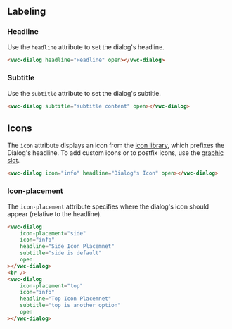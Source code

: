 ## Labeling

### Headline

Use the `headline` attribute to set the dialog's headline.

```html preview 230px
<vwc-dialog headline="Headline" open></vwc-dialog>
```

### Subtitle

Use the `subtitle` attribute to set the dialog's subtitle.

```html preview 230px
<vwc-dialog subtitle="subtitle content" open></vwc-dialog>
```

## Icons

The `icon` attribute displays an icon from the [icon library](/icons/icons-gallery), which prefixes the Dialog's headline.
To add custom icons or to postfix icons, use the [graphic slot](/components/dialog/code/#slots).

```html preview 230px
<vwc-dialog icon="info" headline="Dialog's Icon" open></vwc-dialog>
```

### Icon-placement

The `icon-placement` attribute specifies where the dialog's icon should appear (relative to the headline).

```html preview 290px
<vwc-dialog
	icon-placement="side"
	icon="info"
	headline="Side Icon Placemnet"
	subtitle="side is default"
	open
></vwc-dialog>
<br />
<vwc-dialog
	icon-placement="top"
	icon="info"
	headline="Top Icon Placemnet"
	subtitle="top is another option"
	open
></vwc-dialog>
```
